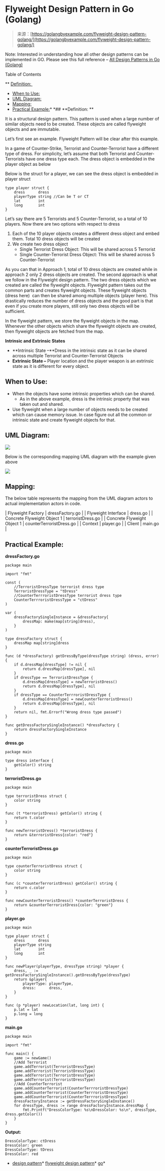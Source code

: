 <!--yml
category: 未分类
date: 2024-10-13 06:02:30
-->

# Flyweight Design Pattern in Go (Golang)

> 来源：[https://golangbyexample.com/flyweight-design-pattern-golang/](https://golangbyexample.com/flyweight-design-pattern-golang/)

Note: Interested in understanding how all other design patterns can be implemented in GO. Please see this full reference – [All Design Patterns in Go (Golang)](https://golangbyexample.com/all-design-patterns-golang/)

Table of Contents

 **   [Definition: ](#Definition "Definition:  ")
*   [When to Use:](#When_to_Use "When to Use:")
*   [UML Diagram:](#UML_Diagram "UML Diagram:")
*   [Mapping:](#Mapping "Mapping:")
*   [Practical Example:](#Practical_Example "Practical Example:")*  *## **Definition: **

It is a structural design pattern. This pattern is used when a large number of similar objects need to be created. These objects are called flyweight objects and are immutable.

Let’s first see an example. Flyweight Pattern will be clear after this example.

In a game of Counter-Strike, Terrorist and Counter-Terrorist have a different type of dress. For simplicity, let’s assume that both Terrorist and Counter-Terrorists have one dress type each. The dress object is embedded in the player object as below

Below is the struct for a player, we can see the dress object is embedded in player struct

```
type player struct {
    dress      dress
    playerType string //Can be T or CT
    lat        int
    long       int
}
```

Let’s say there are 5 Terrorists and 5 Counter-Terrorist, so a total of 10 players. Now there are two options with respect to dress

1.  Each of the 10 player objects creates a different dress object and embed them. Total 10 dress objects will be created
2.  We create two dress object
    *   Single Terrorist Dress Object: This will be shared across 5 Terrorist
    *   Single Counter-Terrorist Dress Object: This will be shared across 5 Counter-Terrorist

As you can that in Approach 1, total of 10 dress objects are created while in approach 2 only 2 dress objects are created. The second approach is what we follow in the Flyweight design pattern. The two dress objects which we created are called the flyweight objects. Flyweight pattern takes out the common parts and creates flyweight objects. These flyweight objects (dress here)  can then be shared among multiple objects (player here). This drastically reduces the number of dress objects and the good part is that even if you create more players, still only two dress objects will be sufficient.

In the flyweight pattern, we store the flyweight objects in the map.  Whenever the other objects which share the flyweight objects are created, then flyweight objects are fetched from the map.

**Intrinsic and Extrinsic States**

*   **Intrinsic State –**Dress in the intrinsic state as it can be shared across multiple Terrorist and Counter-Terrorist Objects
*   **Extrinsic State –** Player location and the player weapon is an extrinsic state as it is different for every object.

## **When to Use**:

*   When the objects have some intrinsic properties which can be shared.
    *   As in the above example, dress is the intrinsic property that was taken out and shared.
*   Use flyweight when a large number of objects needs to be created which can cause memory issue. In case figure out all the common or intrinsic state and create flyweight objects for that.

## **UML Diagram**:

![](img/c123e8abc3acbf071990c0197070735c.png)

Below is the corresponding mapping UML diagram with the example given above

![](img/3eaedb80c8b94daa62eddd096fe3f8f7.png)

## **Mapping:**

The below table represents the mapping from the UML diagram actors to actual implementation actors in code.

| Flyweight Factory | dressFactory.go |
| Flyweight Interface | dress.go |
| Concrete Flyweight Object 1 | terroristDress.go |
| Concrete Flyweight Object 1 | counterTerroristDress.go |
| Context | player.go |
| Client | main.go |

## **Practical Example**:

**dressFactory.go**

```
package main

import "fmt"

const (
    //TerroristDressType terrorist dress type
    TerroristDressType = "tDress"
    //CounterTerrroristDressType terrorist dress type
    CounterTerrroristDressType = "ctDress"
)

var (
    dressFactorySingleInstance = &dressFactory{
        dressMap: make(map[string]dress),
    }
)

type dressFactory struct {
    dressMap map[string]dress
}

func (d *dressFactory) getDressByType(dressType string) (dress, error) {
    if d.dressMap[dressType] != nil {
        return d.dressMap[dressType], nil
    }
    if dressType == TerroristDressType {
        d.dressMap[dressType] = newTerroristDress()
        return d.dressMap[dressType], nil
    }
    if dressType == CounterTerrroristDressType {
        d.dressMap[dressType] = newCounterTerroristDress()
        return d.dressMap[dressType], nil
    }
    return nil, fmt.Errorf("Wrong dress type passed")
}

func getDressFactorySingleInstance() *dressFactory {
    return dressFactorySingleInstance
}
```

**dress.go**

```
package main

type dress interface {
    getColor() string
}
```

**terroristDress.go**

```
package main

type terroristDress struct {
	color string
}

func (t *terroristDress) getColor() string {
	return t.color
}

func newTerroristDress() *terroristDress {
	return &terroristDress{color: "red"}
} 
```

**counterTerroristDress.go**

```
package main

type counterTerroristDress struct {
    color string
}

func (c *counterTerroristDress) getColor() string {
    return c.color
}

func newCounterTerroristDress() *counterTerroristDress {
    return &counterTerroristDress{color: "green"}
}
```

**player.go**

```
package main

type player struct {
    dress      dress
    playerType string
    lat        int
    long       int
}

func newPlayer(playerType, dressType string) *player {
    dress, _ := getDressFactorySingleInstance().getDressByType(dressType)
    return &player{
        playerType: playerType,
        dress:      dress,
    }
}

func (p *player) newLocation(lat, long int) {
    p.lat = lat
    p.long = long
}
```

**main.go**

```
package main

import "fmt"

func main() {
    game := newGame()
    //Add Terrorist
    game.addTerrorist(TerroristDressType)
    game.addTerrorist(TerroristDressType)
    game.addTerrorist(TerroristDressType)
    game.addTerrorist(TerroristDressType)
    //Add CounterTerrorist
    game.addCounterTerrorist(CounterTerrroristDressType)
    game.addCounterTerrorist(CounterTerrroristDressType)
    game.addCounterTerrorist(CounterTerrroristDressType)
    dressFactoryInstance := getDressFactorySingleInstance()
    for dressType, dress := range dressFactoryInstance.dressMap {
        fmt.Printf("DressColorType: %s\nDressColor: %s\n", dressType, dress.getColor())
    }
}
```

**Output:**

```
DressColorType: ctDress
DressColor: green
DressColorType: tDress
DressColor: red
```

*   [design pattern](https://golangbyexample.com/tag/design-pattern/)*   [flyweight design pattern](https://golangbyexample.com/tag/flyweight-design-pattern/)*   [go](https://golangbyexample.com/tag/go/)*